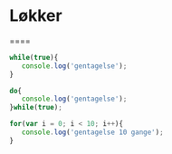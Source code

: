 # Løkker 
====

```javascript
while(true){
   console.log('gentagelse');
}
```


```javascript
do{
   console.log('gentagelse');
}while(true);
```


```javascript
for(var i = 0; i < 10; i++){
   console.log('gentagelse 10 gange');
}
```







